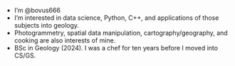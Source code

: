 - I’m @bovus666
- I’m interested in data science, Python, C++, and applications of those subjects into geology.
- Photogrammetry, spatial data manipulation, cartography/geography, and cooking are also interests of mine.
- BSc in Geology (2024). I was a chef for ten years before I moved into CS/GS.

<!---
bovus666/bovus666 is a ✨ special ✨ repository because its `README.md` (this file) appears on your GitHub profile.
You can click the Preview link to take a look at your changes.
--->
